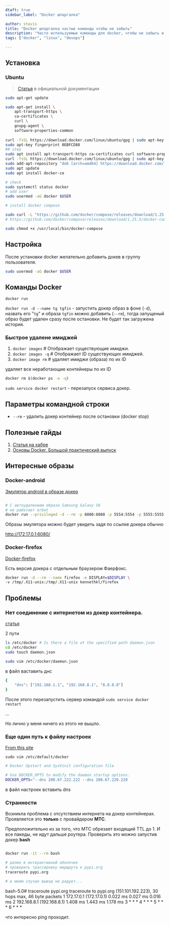 ```yaml
---
dtaft: true
sidebar_label: "Docker шпаргалка"

author: stavis
title: "Docker шпаргалка частые команды чтобы не забыть"
description: "Часто используемые команды для docker, чтобы не забыть и не искать по интернетам"
tags: ["docker", "linux", "devops"]

---
```


## Установка

### Ubuntu

> [Статья](https://docs.docker.com/desktop/install/ubuntu/) в официальной документации

```bash
sudo apt-get update

sudo apt-get install \
    apt-transport-https \
    ca-certificates \
    curl \
    gnupg-agent \
    software-properties-common
    
curl -fsSL https://download.docker.com/linux/ubuntu/gpg | sudo apt-key add -
sudo apt-key fingerprint 0EBFCD88
## step
sudo apt install apt-transport-https ca-certificates curl software-properties-common
curl -fsSL https://download.docker.com/linux/ubuntu/gpg | sudo apt-key add -
sudo add-apt-repository "deb [arch=amd64] https://download.docker.com/linux/ubuntu bionic test"
sudo apt update
sudo apt install docker-ce

# check
sudo systemctl status docker
# add user
sudo usermod -aG docker $USER

# install docker compose

sudo curl -L "https://github.com/docker/compose/releases/download/1.25.5/docker-compose-$(uname -s)-$(uname -m)" -o /usr/local/bin/docker-compose
# https://github.com/docker/compose/releases/download/1.25.5/docker-compose-Linux-x86_64

sudo chmod +x /usr/local/bin/docker-compose
```

## Настройка

После установки docker желательно добавить докев в группу пользователя.

```bash
sudo usermod -aG docker $USER
```

## Команды Docker

`docker run`

`docker run -d --name tg tgfin` - запустить докер образ в фоне (`-d`), назвать его "`tg`" и образа `tgfin`
можно добавить (`--rm`), тогда запущеный образ будет удален сразу после остановки. Не будет так загружена история.

### Быстрое удалене имиджей

1. `docker images` # Отображает существующие имиджи.
2. `docker images -q` # Отображает ID существующих имиджей.
3. `docker image rm` # удаляет имиджи (образа) по их ID

удаляет все неработающие контейнеры по их ID

```bash
docker rm $(docker ps -a -q)
```

`sudo service docker restart` - перезапуск сервиса докер.

## Параметры командной строки

- `--rm` - удалить докер контейнер после остановки (docker stop)

## Полезные гайды

1. [Статья на хабре](https://habr.com/ru/company/flant/blog/336654/)
2. [Основы Docker. Большой практический выпуск](https://www.youtube.com/watch?v=QF4ZF857m44&t=1688s&ab_channel=%D0%90%D1%80%D1%82%D0%B5%D0%BC%D0%9C%D0%B0%D1%82%D1%8F%D1%88%D0%BE%D0%B2)

## Интересные образы

### Docker-android

[Эмулятор android в образе докер][docker-android]

[docker-android]: https://github.com/budtmo/docker-android "Githud docker-android"

```bash

# С автоудалением образа Samsung Galaxy S6
# не работает orbot
docker run --privileged -d --rm -p 6080:6080 -p 5554:5554 -p 5555:5555 -p 7071:7071 -e DEVICE="Nexus 5" -v /home/wega/Downloads/android_download:/storage/emulated/0/Download --name android-torrent budtmo/docker-android-x86-9.0 
```

Образы эмулятора можно будет увидеть задя по ссылке докера обычно

http://172.17.0.1:6080/

### Docker-firefox

[Docker-firefox][docker-firefox]

[docker-firefox]: https://github.com/jlesage/docker-firefox "Githud Docker-firefox"

Есть версия докера с отдельным браузером Фаерфокс.

```bash
docker run -d --rm --name firefox -e DISPLAY=$DISPLAY \
-v /tmp/.X11-unix:/tmp/.X11-unix kennethkl/firefox
```

## Проблемы

### Нет соединение с интернетом из докер контейнера.

[статья](https://odino.org/cannot-connect-to-the-internet-from-your-docker-containers/)

2 пути 

```bash
ls /etc/docker # Is there a file at the specified path daemon.json
cd /etc/docker
sudo touch daemon.json

sudo vim /etc/docker/daemon.json
```

в файл ваставить днс

```bash
{
    "dns": ["192.168.1.1", "192.168.8.1", "8.8.8.8"]
}
```

После этого перезапустить сервер командой
`sudo service docker restart`

...

Но лично у меня ничего из этого не вышло.

### Еще один путь к файлу настроек

[From this site](https://github.com/laradock/laradock/issues/2047)

`sudo vim /etc/default/docker`

```sh
# Docker Upstart and SysVinit configuration file

# Use DOCKER_OPTS to modify the daemon startup options.
DOCKER_OPTS="--dns 208.67.222.222 --dns 208.67.220.220
```

в файл настроек вставить dns

### Странности

Возникла проблема с отсутствием интернета на докер контейнерах.
Проявляется это **только** с провайдером **МТС**.

Предположительно из за того, что МТС обрезает входящий TTL до 1.
И все пакеды, не идут дальше роутера.
Проверить это можно запустив докер **bash**

```bash

docker run -it --rm bash

# далее в интерактивной оболочке
# проверить трассировку маршрута к pypi.org
traceroute pypi.org

# в моем случае вывод не радует...

```

bash-5.0# traceroute pypi.org
traceroute to pypi.org (151.101.192.223), 30 hops max, 46 byte packets
 1  172.17.0.1 (172.17.0.1)  0.022 ms  0.027 ms  0.016 ms
 2  192.168.8.1 (192.168.8.1)  1.408 ms  1.443 ms  1.178 ms
 3  *  *  *
 4  *  *  *
 5  *  *  *
 6  *  *  *

что интересно ping проходит.


